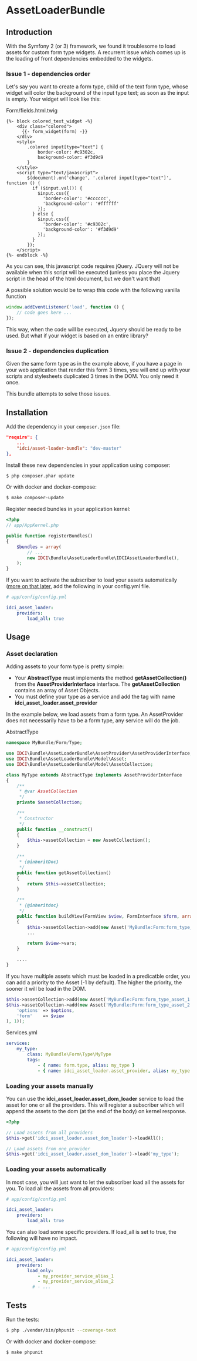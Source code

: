 AssetLoaderBundle
=================

Introduction
------------

With the Symfony 2 (or 3) framework, we found it troublesome to load assets for custom form type widgets.
A recurrent issue which comes up is the loading of front dependencies embedded to the widgets.

### Issue 1 - dependencies order

Let's say you want to create a form type, child of the text form type,
whose widget will color the background of the input type text; as soon as the input is empty.
Your widget will look like this:

Form/fields.html.twig
```twig
{%- block colored_text_widget -%}
    <div class="colored">
      {{- form_widget(form) -}}
    </div>
    <style>
        .colored input[type="text"] {
            border-color: #c9302c,
            background-color: #f3d9d9
        }
    </style>
    <script type="text/javascript">
        $(document).on('change', '.colored input[type="text"]', function () {
          if ($input.val()) {
            $input.css({
              'border-color': '#cccccc',
              'background-color': '#ffffff'
            });
          } else {
            $input.css({
              'border-color': '#c9302c',
              'background-color': '#f3d9d9'
            });
          }
        });
    </script>
{%- endblock -%}
```

As you can see, this javascript code requires jQuery.
JQuery will not be available when this script will be executed
(unless you place the Jquery script in the head of the html document, but we don't want that)

A possible solution would be to wrap this code with the following vanilla function

```javascript
window.addEventListener('load', function () {
    // code goes here ...
});
```

This way, when the code will be executed, Jquery should be ready to be used.
But what if your widget is based on an entire library?

### Issue 2 - dependencies duplication

Given the same form type as in the example above, if you have a page in your web application that render this form 3 times,
you will end up with your scripts and stylesheets duplicated 3 times in the DOM. You only need it once.

This bundle attempts to solve those issues.

Installation
------------

Add the dependency in your `composer.json` file:
```json
"require": {
    ...
    "idci/asset-loader-bundle": "dev-master"
},
```

Install these new dependencies in your application using composer:
```sh
$ php composer.phar update
```

Or with docker and docker-compose:

```sh
$ make composer-update
```

Register needed bundles in your application kernel:
```php
<?php
// app/AppKernel.php

public function registerBundles()
{
    $bundles = array(
        // ...
        new IDCI\Bundle\AssetLoaderBundle\IDCIAssetLoaderBundle(),
    );
}
```

If you want to activate the subscriber to load your assets automatically ([more on that later](#loading-your-assets-automatically), add the following in your config.yml file.

```yml
# app/config/config.yml

idci_asset_loader:
    providers:
        load_all: true
```

Usage
-----

### Asset declaration

Adding assets to your form type is pretty simple:

 * Your **AbstractType** must implements the method **getAssetCollection()** from the **AssetProviderInterface** interface.
 The **getAssetCollection** contains an array of Asset Objects.
 * You must define your type as a service and add the tag with name **idci_asset_loader.asset_provider**

In the example below, we load assets from a form type. An AssetProvider does not necessarily have to be a form type, any service will do the job.

AbstractType

```php
namespace MyBundle/Form/Type;

use IDCI\Bundle\AssetLoaderBundle\AssetProvider\AssetProviderInterface;
use IDCI\Bundle\AssetLoaderBundle\Model\Asset;
use IDCI\Bundle\AssetLoaderBundle\Model\AssetCollection;

class MyType extends AbstractType implements AssetProviderInterface
{
    /**
     * @var AssetCollection
     */
    private $assetCollection;

    /**
     * Constructor
     */
    public function __construct()
    {
        $this->assetCollection = new AssetCollection();
    }

    /**
     * {@inheritDoc}
     */
    public function getAssetCollection()
    {
        return $this->assetCollection;
    }

    /**
     * {@inheritdoc}
     */
    public function buildView(FormView $view, FormInterface $form, array $options)
    {
        $this->assetCollection->add(new Asset('MyBundle:Form:form_type_asset.html.twig', $options));
        ...

        return $view->vars;
    }

    ....
}
```

If you have multiple assets which must be loaded in a predicatble order, you can add a priority to the Asset (-1 by default).
The higher the priority, the sooner it will be load in the DOM.

```php
$this->assetCollection->add(new Asset('MyBundle:Form:form_type_asset_1.html.twig', array(), 0));
$this->assetCollection->add(new Asset('MyBundle:Form:form_type_asset_2.html.twig', array(
    'options' => $options,
    'form'    => $view
), 1));

```

Services.yml

```yml
services:
    my_type:
        class: MyBundle\Form\Type\MyType
        tags:
            - { name: form.type, alias: my_type }
            - { name: idci_asset_loader.asset_provider, alias: my_type }
```

### Loading your assets manually

You can use the **idci_asset_loader.asset_dom_loader** service to load the asset for one or all the providers.
This will register a subscriber which will append the assets to the dom (at the end of the body) on kernel response.

```php
<?php

// Load assets from all providers
$this->get('idci_asset_loader.asset_dom_loader')->loadAll();

// Load assets from one provider
$this->get('idci_asset_loader.asset_dom_loader')->load('my_type');
```

### Loading your assets automatically

In most case, you will just want to let the subscriber load all the assets for you.
To load all the assets from all providers:

```yml
# app/config/config.yml

idci_asset_loader:
    providers:
        load_all: true
```

You can also load some specific providers. If load_all is set to true, the following will have no impact.


```yml
# app/config/config.yml

idci_asset_loader:
    providers:
        load_only:
            - my_provider_service_alias_1
            - my_provider_service_alias_2
          # - ...
```

Tests
-----

Run the tests:

```bash
$ php ./vendor/bin/phpunit --coverage-text
```

Or with docker and docker-compose:

```bash
$ make phpunit
```
